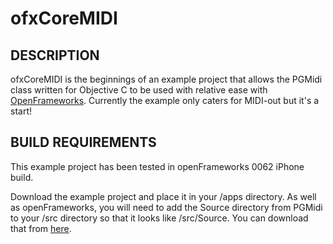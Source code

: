 ofxCoreMIDI
===================================

DESCRIPTION
-----------

ofxCoreMIDI is the beginnings of an example project that allows the PGMidi class written for Objective C to be used with relative ease with [OpenFrameworks](http://www.openframeworks.cc/).  Currently the example only caters for MIDI-out but it's a start!


BUILD REQUIREMENTS
------------------

This example project has been tested in openFrameworks 0062 iPhone build.

Download the example project and place it in your /apps directory.  As well as openFrameworks, you will need to add the Source directory from PGMidi to your /src directory so that it looks like /src/Source.  You can download that from [here](http://gitorious.org/midimonitor/midimonitor/trees/master).  

